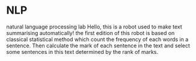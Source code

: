 # NLP
natural language processing lab
Hello, this is a robot used to make text summarising automatically!
the first edition of this robot is based on classical statistical method which count the frequency of each words in a sentence.
Then calculate the mark of each sentence in the text and select some sentences in this text determined by the rank of marks.
